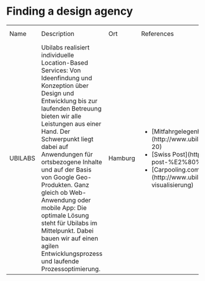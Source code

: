 # Finding a design agency

<table>
  <tr>
     <td>Name</td>
     <td>Description</td>
     <td>Ort</td>
     <td>References</td>
     <td>Android/Mobile?</td>
     <td>Votes</td>
     <td>Kontakt-Historie</td>
  </tr>
  <tr>
     <td>UBILABS</td>
     <td>Ubilabs realisiert individuelle Location-Based Services: Von Ideenfindung und Konzeption über Design und Entwicklung bis zur laufenden Betreuung bieten wir alle Leistungen aus einer Hand. Der Schwerpunkt liegt dabei auf Anwendungen für ortsbezogene Inhalte und auf der Basis von Google Geo-Produkten. Ganz gleich ob Web-Anwendung oder mobile App: Die optimale Lösung steht für Ubilabs im Mittelpunkt. Dabei bauen wir auf einen agilen Entwicklungsprozess und laufende Prozessoptimierung.
     <td>Hamburg</td>
     <td>
     <ul>
       <li>[Mitfahrgelegenheit](http://www.ubilabs.net/projekt/mitfahrgelegenheitde-20)</li>
       <li>[Swiss Post](http://www.ubilabs.net/projekt/swiss-post-%E2%80%93-running-view)</li>
       <li>[Carpooling.com](http://www.ubilabs.net/projekt/carpoolingcom-visualisierung)</li>
     </ul>
     </td>
     <td>
     <td>Votes</td>
  </tr>
</table>